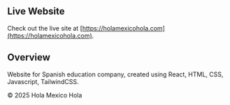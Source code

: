 ## Live Website

Check out the live site at [https://holamexicohola.com](https://holamexicohola.com).

## Overview

Website for Spanish education company, created using React, HTML, CSS, Javascript, TailwindCSS.

© 2025 Hola Mexico Hola
